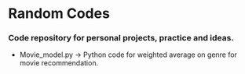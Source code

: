 # Random Codes
### Code repository for personal projects, practice and ideas. 
* Movie_model.py -> Python code for weighted average on genre for movie recommendation. 
